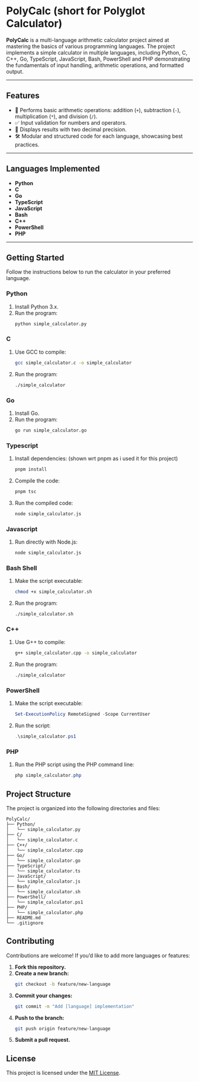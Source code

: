 # **PolyCalc (short for Polyglot Calculator)**

**PolyCalc** is a multi-language arithmetic calculator project aimed at mastering the basics of various programming languages. The project implements a simple calculator in multiple languages, including Python, C, C++, Go, TypeScript, JavaScript, Bash, PowerShell and PHP demonstrating the fundamentals of input handling, arithmetic operations, and formatted output.

---

## **Features**

- 🧮 Performs basic arithmetic operations: addition (`+`), subtraction (`-`), multiplication (`*`), and division (`/`).
- ✅ Input validation for numbers and operators.
- 🎯 Displays results with two decimal precision.
- 🛠 Modular and structured code for each language, showcasing best practices.

---

## **Languages Implemented**

- **Python**
- **C**
- **Go**
- **TypeScript**
- **JavaScript**
- **Bash**
- **C++**
- **PowerShell**
- **PHP**

---

## **Getting Started**

Follow the instructions below to run the calculator in your preferred language.

### **Python**

1. Install Python 3.x.
2. Run the program:
   ```bash
   python simple_calculator.py
   ```

### **C**

1. Use GCC to compile:
   ```bash
   gcc simple_calculator.c -o simple_calculator
   ```
2. Run the program:
   ```bash
   ./simple_calculator
   ```

### **Go**

1. Install Go.
2. Run the program:
   ```bash
   go run simple_calculator.go
   ```

### **Typescript**

1. Install dependencies: (shown wrt pnpm as i used it for this project)
   ```bash
   pnpm install
   ```
2. Compile the code:
   ```bash
   pnpm tsc
   ```
3. Run the compiled code:
   ```bash
   node simple_calculator.js
   ```

### **Javascript**

1. Run directly with Node.js:
   ```bash
   node simple_calculator.js
   ```

### **Bash Shell**

1. Make the script executable:
   ```bash
   chmod +x simple_calculator.sh
   ```
2. Run the program:
   ```bash
   ./simple_calculator.sh
   ```

### **C++**

1. Use G++ to compile:
   ```bash
   g++ simple_calculator.cpp -o simple_calculator
   ```
2. Run the program:
   ```bash
   ./simple_calculator
   ```

### **PowerShell**

1. Make the script executable:
   ```powershell
   Set-ExecutionPolicy RemoteSigned -Scope CurrentUser
   ```
2. Run the script:
   ```powershell
   .\simple_calculator.ps1
   ```

### **PHP**

1. Run the PHP script using the PHP command line:
   ```powershell
   php simple_calculator.php
   ```

## Project Structure

The project is organized into the following directories and files:

```plaintext
PolyCalc/
├── Python/
│   └── simple_calculator.py
├── C/
│   └── simple_calculator.c
├── C++/
│   └── simple_calculator.cpp
├── Go/
│   └── simple_calculator.go
├── TypeScript/
│   └── simple_calculator.ts
├── JavaScript/
│   └── simple_calculator.js
├── Bash/
│   └── simple_calculator.sh
├── PowerShell/
│   └── simple_calculator.ps1
├── PHP/
│   └── simple_calculator.php
├── README.md
└── .gitignore
```

## **Contributing**

Contributions are welcome! If you’d like to add more languages or features:

1. **Fork this repository.**
2. **Create a new branch:**
   ```bash
   git checkout -b feature/new-language
   ```
3. **Commit your changes:**
   ```bash
   git commit -m "Add [language] implementation"
   ```
4. **Push to the branch:**
   ```bash
   git push origin feature/new-language
   ```
5. **Submit a pull request.**

## License

This project is licensed under the [MIT License](LICENSE).
